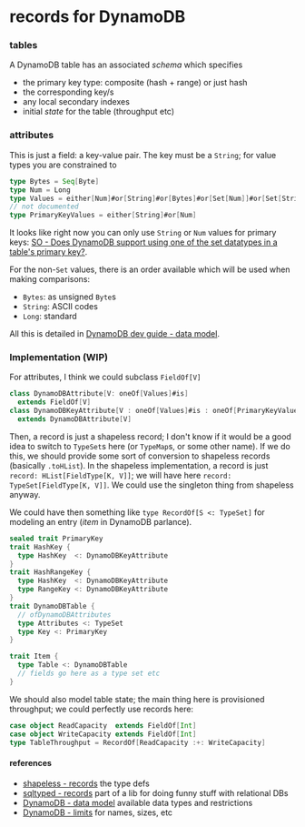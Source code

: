 # records for DynamoDB

### tables

A DynamoDB table has an associated _schema_ which specifies

- the primary key type: composite (hash + range) or just hash
- the corresponding key/s
- any local secondary indexes
- initial _state_ for the table (throughput etc)

### attributes

This is just a field: a key-value pair. The key must be a `String`; for value types you are constrained to

``` scala
type Bytes = Seq[Byte]
type Num = Long
type Values = either[Num]#or[String]#or[Bytes]#or[Set[Num]]#or[Set[String]]#or[Set[Bytes]]
// not documented
type PrimaryKeyValues = either[String]#or[Num]
```

It looks like right now you can only use `String` or `Num` values for primary keys: [SO - Does DynamoDB support using one of the set datatypes in a table's primary key?](http://stackoverflow.com/questions/8926017/does-dynamodb-support-using-one-of-the-set-datatypes-in-a-tables-primary-key).

For the non-`Set` values, there is an order available which will be used when making comparisons:

- `Bytes`: as unsigned `Byte`s
- `String`: ASCII codes
- `Long`: standard

All this is detailed in [DynamoDB dev guide - data model](http://docs.aws.amazon.com/amazondynamodb/latest/developerguide/DataModel.html).

### Implementation (WIP)

For attributes, I think we could subclass `FieldOf[V]`

``` scala
class DynamoDBAttribute[V: oneOf[Values]#is] 
  extends FieldOf[V]
class DynamoDBKeyAttribute[V : oneOf[Values]#is : oneOf[PrimaryKeyValues]#is]
  extends DynamoDBAttribute[V]
```

Then, a record is just a shapeless record; I don't know if it would be a good idea to switch to `TypeSet`s here (or `TypeMap`s, or some other name). If we do this, we should provide some sort of conversion to shapeless records (basically `.toHList`). In the shapeless implementation, a record is just `record: HList[FieldType[K, V]]`; we will have here `record: TypeSet[FieldType[K, V]]`. We could use the singleton thing from shapeless anyway.

We could have then something like `type RecordOf[S <: TypeSet]` for modeling an entry (_item_ in DynamoDB parlance).

``` scala
sealed trait PrimaryKey
trait HashKey {
  type HashKey  <: DynamoDBKeyAttribute
}
trait HashRangeKey {
  type HashKey  <: DynamoDBKeyAttribute
  type RangeKey <: DynamoDBKeyAttribute
}
trait DynamoDBTable {
  // ofDynamoDBAttributes
  type Attributes <: TypeSet
  type Key <: PrimaryKey
}

trait Item {
  type Table <: DynamoDBTable
  // fields go here as a type set etc
}
```

We should also model table state; the main thing here is provisioned throughput; we could perfectly use records here:

``` scala
case object ReadCapacity  extends FieldOf[Int]
case object WriteCapacity extends FieldOf[Int]
type TableThroughput = RecordOf[ReadCapacity :+: WriteCapacity]
```

#### references

- [shapeless - records](https://github.com/milessabin/shapeless/blob/master/core/src/main/scala/shapeless/records.scala) the type defs
- [sqltyped - records](https://github.com/jonifreeman/sqltyped/blob/master/core/src/test/scala/recordexamples.scala) part of a lib for doing funny stuff with relational DBs
- [DynamoDB - data model](http://docs.aws.amazon.com/amazondynamodb/latest/developerguide/DataModel.html) available data types and restrictions
- [DynamoDB - limits](http://docs.aws.amazon.com/amazondynamodb/latest/developerguide/Limits.html) for names, sizes, etc